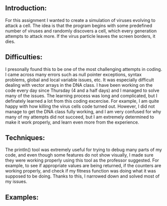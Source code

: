 ## Introduction:

For this assignment I wanted to create a simulation of viruses evolving to attack a cell. The idea is that the program begins with some predefined number of viruses and randomly discovers a cell, which every generation attempts to attack more. If the virus particle leaves the screen borders, it dies.

[]("virus1.png)

## Difficulties:

I presonally found this to be one of the most challenging attempts in coding. I came across many errors such as null pointer exceptions, syntax problems, global and local variable issues, etc. It was especially difficult dealing with vector arrays in the DNA class. I have been working on the code every day since Thursday (4 and a half days) and I managed to solve many of the issues. The learning process was long and complicated, but I definately learned a lot from this coding excercise. For example, I am quite happy with how killing the virus cells code turned out. However, I did not manage to get the DNA class fully working, and I am very confused for why many of my attempts did not succeed, but I am extremely determined to make it work properly, and learn even more from the experience.

## Techniques:
The println() tool was extremely useful for trying to debug many parts of my code, and even though some features do not show visually, I made sure they were working properly using this tool as the professor suggested. For example, to see if appropriate values are being returned, if the counters are working properly, and check if my fitness function was doing what it was supposed to be doing. Thanks to this, I narrowed down and solved most of my issues.



## Examples:
[](virus2.png)
[](virus3.png)



